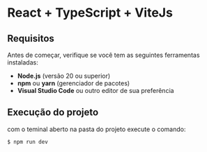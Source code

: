 # React + TypeScript + ViteJs

## Requisitos

Antes de começar, verifique se você tem as seguintes ferramentas instaladas:

- **Node.js** (versão 20 ou superior)
- **npm** ou **yarn** (gerenciador de pacotes)
- **Visual Studio Code** ou outro editor de sua preferência

## Execução do projeto

com o teminal aberto na pasta do projeto execute o comando:

```bash
$ npm run dev
```
